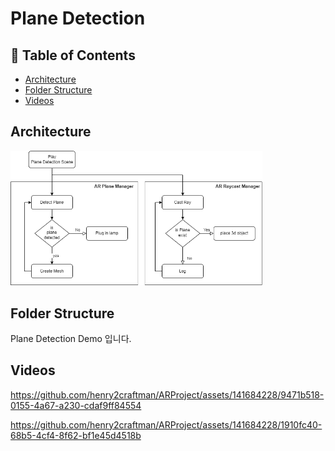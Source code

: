 # Plane Detection
## :memo: Table of Contents
- [Architecture](##architecture)
- [Folder Structure](##folder-structure)
- [Videos](##videos)
  
## Architecture
<img src="/Images/planeDetection.png" width="80%" height="80%" title="px(픽셀) 크기 설정" alt="Plane Detection"></img>

## Folder Structure
 Plane Detection Demo 입니다.

## Videos
https://github.com/henry2craftman/ARProject/assets/141684228/9471b518-0155-4a67-a230-cdaf9ff84554


https://github.com/henry2craftman/ARProject/assets/141684228/1910fc40-68b5-4cf4-8f62-bf1e45d4518b



